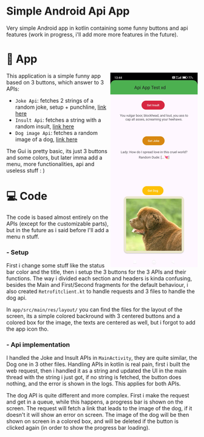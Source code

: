 # Simple Android Api App
Very simple Android app in kotlin containing some funny buttons and api features (work in progress, i'll add more more features in the future).


# 📱 App

<img align="right" src="media/img2.jpg" width="230" />

This application is a simple funny app based on 3 buttons, which answer to 3 APIs:

- ```Joke Api```: fetches 2 strings of a random joke, setup + punchline, [link here](https://official-joke-api.appspot.com/jokes/random)
- ```Insult Api```: fetches a string with a random insult, [link here](https://evilinsult.com/generate_insult.php?lang=en&type=json)
- ```Dog image Api```: fetches a random image of a dog, [link here](https://dog.ceo/api)

The Gui is pretty basic, its just 3 buttons and some colors, but later imma add a menu, more functionalities, api and useless stuff : )



# 💻 Code

The code is based almost entirely on the APIs (except for the customizable parts), but in the future as i said before I'll add a menu n stuff.


### - Setup
First i change some stuff like the status bar color and the title, then i setup the 3 buttons for the 3 APIs and their functions. The way i divided each section and headers is kinda confusing, besides the Main and First/Second fragments for the default behaviour, i also created ```Retrofitclient.kt``` to handle requests and 3 files to handle the dog api.

In ```app/src/main/res/layout/``` you can find the files for the layout of the screen, its a simple colored backround with 3 centered buttons and a colored box for the image, the texts are centered as well, but i forgot to add the app icon tho.

### - Api implementation

I handled the Joke and Insult APIs in ```MainActivity```, they are quite similar, the Dog one in 3 other files. Handling APIs in kotlin is real pain, first i built the web request, then i handled it as a string and updated the UI in the main thread with the string i just got, if no string is fetched, the button does nothing, and the error is shown in the logs. This applies for both APIs.

The dog API is quite different and more complex. First i make the request and get in a queue, while this happens, a progress bar is shown on the screen. The request will fetch a link that leads to the image of the dog, if it doesn't it will show an error on screen. The image of the dog will be then shown on screen in a colored box, and will be deleted if the button is clicked again (in order to show the progress bar loading).

<!--

<img align="right" src="media/img1.jpg" width="230" />

--->
